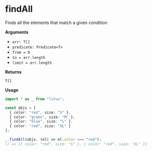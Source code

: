 # findAll

Finds all the elements that match a given condition

**Arguments**

- `arr: T[]`
- `predicate: Predicate<T>`
- `from = 0`
- `to = arr.length`
- `limit = arr.length`

**Returns**

`T[]`

**Usage**

```ts
import * as _ from "litus";

const objs = [
  { color: "red", size: "S" },
  { color: "green", size: "M" },
  { color: "blue", size: "L" },
  { color: "red", size: "XL" }
];

_.findAll(objs, (el) => el.color === "red");
// => [{ color: "red", size: "S" }, { color: "red", size: "XL" }]
```
